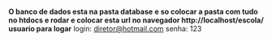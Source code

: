 **O banco de dados esta na pasta database**
**e so colocar a pasta com tudo no htdocs e rodar e colocar esta url no navegador http://localhost/escola/** 
**usuario para logar**
    login: diretor@hotmail.com
    senha: 123
